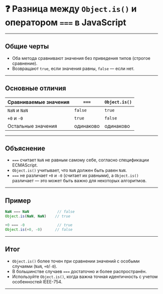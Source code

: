 # ❓ Разница между `Object.is()` и оператором `===` в JavaScript

---

## Общие черты

- Оба метода сравнивают значения без приведения типов (строгое сравнение).
- Возвращают `true`, если значения равны, `false` — если нет.

---

## Основные отличия

| Сравниваемые значения | `===`             | `Object.is()`        |
|----------------------|-------------------|----------------------|
| `NaN` и `NaN`         | `false`           | `true`               |
| `+0` и `-0`           | `true`            | `false`              |
| Остальные значения    | одинаково         | одинаково            |

---

## Объяснение

- `===` считает `NaN` не равным самому себе, согласно спецификации ECMAScript.  
- `Object.is()` учитывает, что `NaN` должен быть равен `NaN`.  
- `===` не различает `+0` и `-0` (считает их равными), а `Object.is()` различает — это может быть важно для некоторых алгоритмов.

---

## Пример

```js
NaN === NaN             // false
Object.is(NaN, NaN)    // true

+0 === -0               // true
Object.is(+0, -0)      // false
```

---

## Итог

- `Object.is()` более точен при сравнении значений с особыми случаями (`NaN`, `+0`/`-0`).
- В большинстве случаев `===` достаточно и более распространён.
- Используйте `Object.is()`, когда важна точная идентичность с учетом особенностей IEEE-754.

---
